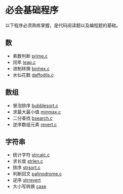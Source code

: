 # 必会基础程序

以下程序必须熟练掌握，是代码阅读题以及编程题的基础。


## 数

- 素数判断 [prime.c](prime.c)
- 闰年 [leap.c](leap.c)
- 进制转换 [binhex.c](binhex.c)
- 水仙花数 [daffodils.c](daffodils.c)

## 数组

- 冒泡排序 [bubblesort.c](bubblesort.c)
- 求最大最小值 [minmax.c](minmax.c)
- 二分查找 [bsearch.c](bsearch.c)
- 逆序数组元素 [revert.c](revert.c)


## 字符串

- 统计字符 [strcalc.c](strcalc.c)
- 求长度 [strlen.c](strlen.c)
- 排序 [strsort.c](strsort.c)
- 判断回文 [palinodrome.c](palindrome.c)
- 逆序 [strrevert](strrevert.c)
- 大小写转换 [case](case.c)
